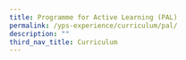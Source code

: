 ```yaml
---
title: Programme for Active Learning (PAL)
permalink: /yps-experience/curriculum/pal/
description: ""
third_nav_title: Curriculum
---
```

